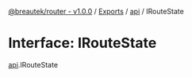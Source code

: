 [@breautek/router - v1.0.0](../README.md) / [Exports](../modules.md) / [api](../modules/api.md) / IRouteState

# Interface: IRouteState

[api](../modules/api.md).IRouteState
